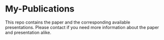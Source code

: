 # My-Publications
This repo contains the paper and the corresponding available presentations. Please contact if you need more information about the paper and presentation alike. 
